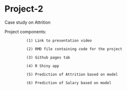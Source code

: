 # Project-2
Case study on Attrition

Project components: 

              (1) Link to presentation video
              
              (2) RMD file containing code for the project

              (3) Github pages tab

              (4) R Shiny app 

              (5) Prediction of Attrition based on model

              (6) Prediction of Salary based on model
